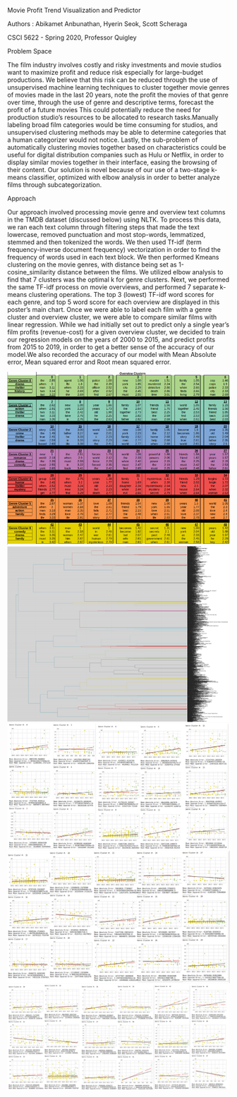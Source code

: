 Movie Profit Trend Visualization and Predictor


Authors : Abikamet Anbunathan, Hyerin Seok, Scott Scheraga

CSCI 5622 - Spring 2020, Professor Quigley


Problem Space

The film industry involves costly and risky investments and movie studios want to maximize profit and reduce risk especially for large-budget productions. We believe that this risk can be reduced through the use of unsupervised machine learning techniques to cluster together movie genres of movies made in the last 20 years, note the profit the movies of that genre over time, through the use of genre and descriptive terms, forecast the profit of a future movies 
This could potentially reduce the need for production studio’s resources to be allocated to research tasks.Manually labeling broad film categories would be time consuming for studios, and unsupervised clustering methods may be able to determine categories that a human categorizer would not notice.
Lastly, the sub-problem of automatically clustering movies together based on characteristics could be useful for digital distribution companies such as Hulu or Netflix, in order to display similar movies together in their interface, easing the browsing of their content.
Our solution is novel because of our use of a two-stage k-means classifier, optimized with elbow analysis in order to better analyze films through subcategorization. 

Approach

Our approach involved processing movie genre and overview text columns in the TMDB dataset (discussed below) using NLTK. To process this data, we ran each text column through filtering steps that made the text lowercase, removed punctuation and most stop-words, lemmatized, stemmed and then tokenized the words. We then used Tf-idf (term frequency-inverse document frequency) vectorization in order to find the frequency of words used in each text block. We then performed Kmeans clustering on the movie genres, with distance being set as 1-cosine_similarity distance between the films. We utilized elbow analysis to find that 7 clusters was the optimal k  for genre clusters. 
Next, we performed the same TF-idf process on movie overviews, and performed 7 separate k-means clustering operations. The top 3 (lowest) TF-idf word scores for each genre, and top 5 word score for each overview are displayed in this poster’s main chart. 
Once we were able to label each film with a genre cluster and overview cluster, we were able to compare similar films with linear regression. While we had initially set out to predict only a single year’s film profits (revenue-cost) for a given overview cluster, we decided to train our regression models on the years of 2000 to 2015, and predict profits from 2015 to 2019, in order to get a better sense of the accuracy of our model.We also recorded the accuracy of our model with Mean Absolute error, Mean squared error and Root mean squared error.


![1](https://github.com/scott364/CU-Boulder-CSCI5622-Machine-Learning-Final-Project/blob/master/pic1.png)
![2](https://github.com/scott364/CU-Boulder-CSCI5622-Machine-Learning-Final-Project/blob/master/pic2.png)
![3](https://github.com/scott364/CU-Boulder-CSCI5622-Machine-Learning-Final-Project/blob/master/pic3.png)
![4](https://github.com/scott364/CU-Boulder-CSCI5622-Machine-Learning-Final-Project/blob/master/pic4.png)
![5](https://github.com/scott364/CU-Boulder-CSCI5622-Machine-Learning-Final-Project/blob/master/pic5.png)
